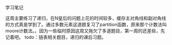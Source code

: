 学习笔记

这周主要练习了递归，在N皇后的问题上花的时间较多，缓存主对角线和副对角线的方式真是学到了。通过多数元素这道题复习了partition函数，原来那个计数法叫moore计数法。。因为一些临时原因这周又拖欠了多道题目，第一周的还差些，先记着吧。
todo：链表相关题目，递归的课后习题。
